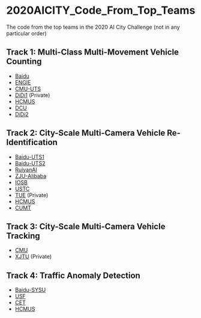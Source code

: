 # 2020AICITY_Code_From_Top_Teams
The code from the top teams in the 2020 AI City Challenge (not in any particular order)

## Track 1: Multi-Class Multi-Movement Vehicle Counting
* [Baidu](https://github.com/PaddlePaddle/Research/tree/master/CV/VehicleCounting)
* [ENGIE](https://github.com/AndresOsp/Track1)
* [CMU-UTS](https://github.com/Lijun-Yu/zero_virus)
* [DiDi1](https://github.com/liwenwei123/AIC_2020_Challenge_Track-1) (Private)
* [HCMUS](https://github.com/selab-hcmus/AI_City_2020)
* [DCU](https://github.com/adityabansal98/AI_City_Track1_Insight-DCU)
* [DiDi2](https://github.com/Jilliansea/DTTM-Vehicle-Counting)

## Track 2: City-Scale Multi-Camera Vehicle Re-Identification
* [Baidu-UTS1](https://github.com/layumi/AICIty-reID-2020)
* [Baidu-UTS2](https://github.com/PaddlePaddle/Research/tree/master/CV/PaddleReid)
* [RuiyanAI](https://github.com/Xiangyu-CAS/AICity2020-VOC-ReID)
* [ZJU-Alibaba](https://github.com/heshuting555/AICITY2020_DMT_VehicleReID)
* [IOSB](https://github.com/corner100/2020-aicitychallenge-IOSB-VeRi)
* [USTC](https://github.com/zgcr/AICITY2020_track2_reid_BeBetter)
* [TUE](https://github.com/xPlusUltra/vehicle_reid.git) (Private)
* [HCMUS](https://github.com/selab-hcmus/AI_City_2020)
* [CUMT](https://github.com/gggcy/AIC2020_ReID)

## Track 3: City-Scale Multi-Camera Vehicle Tracking
* [CMU](https://github.com/KevinQian97/ELECTRICITY-MTMC)
* [XJTU](https://github.com/GehenHe/AIC20_Alpha) (Private)

## Track 4: Traffic Anomaly Detection
* [Baidu-SYSU](https://github.com/PaddlePaddle/Research/tree/master/CV/AICity2020-Anomaly-Detection)
* [USF](https://github.com/kevaldoshi17/NVIDIA_AICITY)
* [CET](https://github.com/cetcvlab/AICity-2020-CETCVLAB)
* [HCMUS](https://github.com/selab-hcmus/AI_City_2020)
